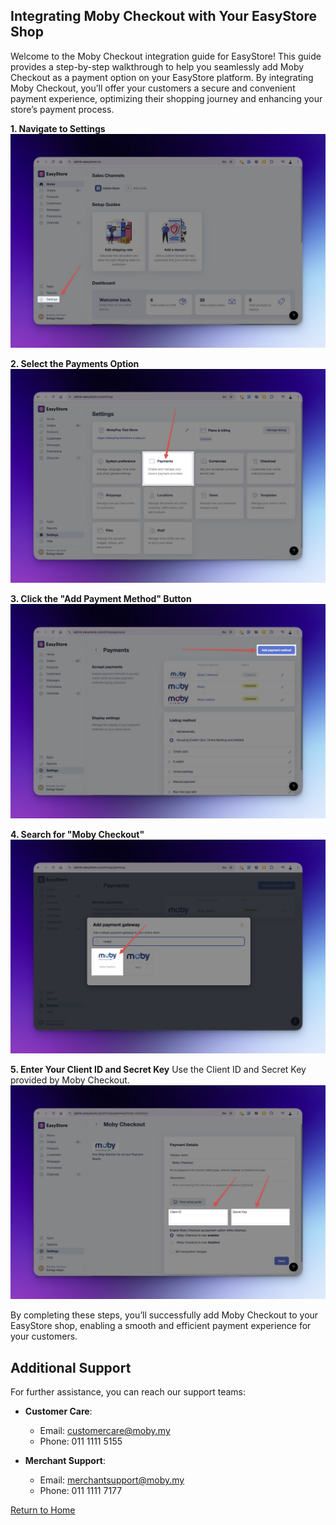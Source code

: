 ## Integrating Moby Checkout with Your EasyStore Shop

Welcome to the Moby Checkout integration guide for EasyStore! This guide provides a step-by-step walkthrough to help you seamlessly add Moby Checkout as a payment option on your EasyStore platform. By integrating Moby Checkout, you’ll offer your customers a secure and convenient payment experience, optimizing their shopping journey and enhancing your store’s payment process.

**1. Navigate to Settings**
   ![Step 1](instruction-1.jpeg)

**2. Select the Payments Option**
   ![Step 2](instruction-2.jpeg)

**3. Click the "Add Payment Method" Button**
   ![Step 3](instruction-3.jpeg)

**4. Search for "Moby Checkout"**
   ![Step 4](instruction-4.jpeg)

**5. Enter Your Client ID and Secret Key**
   Use the Client ID and Secret Key provided by Moby Checkout.
   ![Step 5](instruction-5.jpeg)

By completing these steps, you’ll successfully add Moby Checkout to your EasyStore shop, enabling a smooth and efficient payment experience for your customers.


## Additional Support

For further assistance, you can reach our support teams:

- **Customer Care**:  
  - Email: [customercare@moby.my](mailto:customercare@moby.my)  
  - Phone: 011 1111 5155

- **Merchant Support**:  
  - Email: [merchantsupport@moby.my](mailto:merchantsupport@moby.my)  
  - Phone: 011 1111 7177

[Return to Home](../README.md)